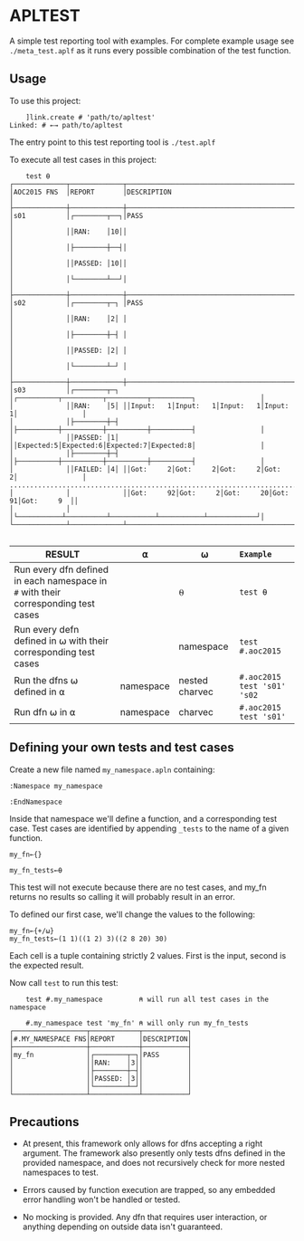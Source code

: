 # APLTEST

A simple test reporting tool with examples. For complete example usage see `./meta_test.aplf` as it runs every possible combination of the test function. 

## Usage

To use this project:

```APL
    ]link.create # 'path/to/apltest' 
Linked: # ←→ path/to/apltest
```

The entry point to this test reporting tool is `./test.aplf` 

To execute all test cases in this project:
```APL
    test ⍬
┌─────────────┬─────────────┬─────────────────────────────────────────────────────────────┐
│AOC2015 FNS  │REPORT       │DESCRIPTION                                                  │ 
├─────────────┼─────────────┼─────────────────────────────────────────────────────────────┤
│s01          │┌────────┬──┐│PASS                                                         │
│             ││RAN:    │10││                                                             │
│             │├────────┼──┤│                                                             │
│             ││PASSED: │10││                                                             │
│             │└────────┴──┘│                                                             │
├─────────────┼─────────────┼─────────────────────────────────────────────────────────────┤
│s02          │┌────────┬─┐ │PASS                                                         │
│             ││RAN:    │2│ │                                                             │
│             │├────────┼─┤ │                                                             │
│             ││PASSED: │2│ │                                                             │
│             │└────────┴─┘ │                                                             │
├─────────────┼─────────────┼─────────────────────────────────────────────────────────────┤
│s03          │┌────────┬─┐ │┌──────────┬──────────┬──────────┬──────────┐                │
│             ││RAN:    │5│ ││Input:   1│Input:   1│Input:   1│Input:   1│                │
│             │├────────┼─┤ │├──────────┼──────────┼──────────┼──────────┤                │
│             ││PASSED: │1│ ││Expected:5│Expected:6│Expected:7│Expected:8│                │
│             │├────────┼─┤ │├──────────┼──────────┼──────────┼──────────┤                │
│             ││FAILED: │4│ ││Got:     2│Got:     2│Got:     2│Got:     2│                │
.............................................................................................
│             │             ││Got:     92│Got:     2│Got:     20│Got:     91│Got:     9  ││
│             │             │└───────────┴──────────┴───────────┴───────────┴────────────┘│
└─────────────┴─────────────┴─────────────────────────────────────────────────────────────┘ 
    
```



|RESULT|⍺|⍵|`Example     `|
|---|---|---|---|
|Run every dfn defined in each namespace in `#` with their corresponding test cases||⍬|`test ⍬`|
|Run every defn defined in ⍵ with their corresponding test cases||namespace|`test #.aoc2015`|
|Run the dfns ⍵ defined in ⍺|namespace|nested charvec|`#.aoc2015 test 's01' 's02`|
|Run dfn ⍵ in ⍺|namespace|charvec|`#.aoc2015 test 's01'`|

## Defining your own tests and test cases

Create a new file named `my_namespace.apln` containing:
```APL
:Namespace my_namespace
    
:EndNamespace
```

Inside that namespace we'll define a function, and a corresponding test case. Test cases are identified by appending `_tests` to the name of a given function.

```APL
my_fn←{}

my_fn_tests←⍬
```

This test will not execute because there are no test cases, and my_fn returns no results so calling it will probably result in an error. 

To defined our first case, we'll change the values to the following:
```APL
my_fn←{+/⍵}
my_fn_tests←(1 1)((1 2) 3)((2 8 20) 30)
```

Each cell is a tuple containing strictly 2 values. First is the input, second is the expected result.

Now call `test` to run this test:

```APL
    test #.my_namespace         ⍝ will run all test cases in the namespace
    
    #.my_namespace test 'my_fn' ⍝ will only run my_fn_tests
┌──────────────────┬────────────┬───────────┐
│#.MY_NAMESPACE FNS│REPORT      │DESCRIPTION│
├──────────────────┼────────────┼───────────┤
│my_fn             │┌────────┬─┐│PASS       │
│                  ││RAN:    │3││           │
│                  │├────────┼─┤│           │
│                  ││PASSED: │3││           │
│                  │└────────┴─┘│           │
└──────────────────┴────────────┴───────────┘
```


## Precautions 
- At present, this framework only allows for dfns accepting a right argument. The framework also presently only tests dfns defined in the provided namespace, and does not recursively check for more nested namespaces to test. 

- Errors caused by function execution are trapped, so any embedded error handling won't be handled or tested. 

- No mocking is provided. Any dfn that requires user interaction, or anything depending on outside data isn't guaranteed. 
